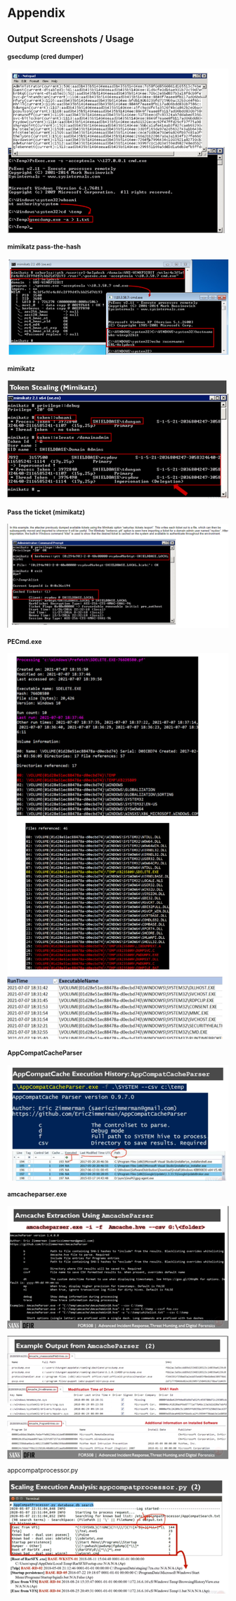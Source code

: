 # Appendix

## Output Screenshots / Usage

#### gsecdump (cred dumper)

![gsecdump](<../.gitbook/assets/image (29).png>)

#### mimikatz pass-the-hash

![mimikatz](<../.gitbook/assets/image (85) (1) (1).png>)

#### mimikatz

![mimikatz token stealing](<../.gitbook/assets/image (57) (1).png>)

#### Pass the ticket (mimikatz)

![mimikatz pass the ticket](<../.gitbook/assets/image (43) (1) (1).png>)

#### PECmd.exe

![](<../.gitbook/assets/image (36).png>)

#### AppCompatCacheParser

![appcompatcacheparser screenshot](<../.gitbook/assets/image (86).png>)

#### amcacheparser.exe

![amcacheparser.exe usage](<../.gitbook/assets/image (51) (1) (1).png>)

![amcacheparser.exe output](<../.gitbook/assets/image (25).png>)

appcompatprocessor.py

![](<../.gitbook/assets/image (53) (1).png>)
